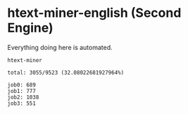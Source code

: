 # htext-miner-english (Second Engine)

Everything doing here is automated.

```
htext-miner

total: 3055/9523 (32.08022681927964%)

job0: 689
job1: 777
job2: 1038
job3: 551
```